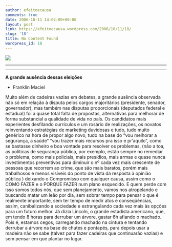 ```yaml
---
author: efeitoecausa
comments: true
date: 2006-10-11 14:02:00+00:00
layout: post
link: https://efeitoecausa.wordpress.com/2006/10/11/18/
slug: '18'
title: No Content Found
wordpress_id: 18
---
```


>

[![](http://photos1.blogger.com/blogger/2881/3937/320/cadeira1.jpg)](http://photos1.blogger.com/blogger/2881/3937/1600/cadeira1.jpg)  
****  
****  
**A grande ausência dessas eleições**  
* Franklin Maciel  
  
Muito além de cadeiras vazias em debates, a grande ausência observada não só em relação à disputa pelos cargos majoritários (presidente, senador, governador), mas também nas disputas proporcionais (deputados federal e estadual) foi a quase total falta de propostas, alternativas para melhorar de forma substancial a qualidade de vida no país. Os candidatos mais experientes desfilando currículos e um rosário de realizações, os novatos reinventando estratégias de marketing duvidosas e tudo, tudo muito genérico na hora de propor algo novo, tudo na base do “vou melhorar a segurança, a saúde” “vou trazer mais recursos pra isso e pr’aquilo”, como se bastasse dinheiro e boa vontade para resolver os problemas, (não a toa, as políticas de segurança pública, por exemplo, estão sempre no remediar o problema, como mais policiais, mais presídios, mais armas e quase nunca investimentos preventivos para diminuir o nº cada vez mais crescente de pessoas que recorrem ao crime, que são mais baratos, porém mais trabalhosos e menos visíveis do ponto de vista da resposta à opinião pública ) deixando o Compromisso com qualquer causa, assim como o COMO FAZER e o PORQUE FAZER num plano esquecido. E quem perde com isso somos todos nós, que sem planejamento, vamos nos atropelando e buscando matar um leão por dia, sem sobrar tempo para pensar o que é realmente importante, sem ter tempo de medir atos e conseqüências, assim, canibalizando a sociedade e estrangulando cada vez mais às opções para um futuro melhor. Já dizia Lincoln, o grande estadista americano, que, em tendo 8 horas para derrubar um árvore, gastar 6h afiando o machado. Pois é, estamos cegos, carregando machado na cintura e tentando derrubar a árvore na base de chutes e pontapés, para depois usar a madeira não se sabe (talvez para fazer cadeiras que continuarão vazias) e sem pensar em que plantar no lugar.
